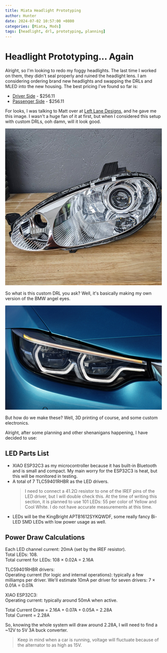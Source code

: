 ```yaml
---
title: Miata Headlight Prototyping
author: Hunter
date: 2024-07-02 10:57:00 +0800
categories: [Miata, Mods]
tags: [headlight, drl, prototyping, planning]
---
```


# Headlight Prototyping... Again

Alright, so I'm looking to redo my foggy headlights. The last time I worked on them, they didn't seal properly and ruined the headlight lens. I am considering ordering brand new headlights and swapping the DRLs and MLED into the new housing. The best pricing I've found so far is:

- [Driver Side](https://www.mazdapartsconnect.com/oem-parts/mazda-headlight-lens-and-housing-nc10510l0e?c=Zz1lbGVjdHJpY2FsJnM9aGVhZGxhbXAtY29tcG9uZW50cyZsPTQmbj1Bc3NlbWJsaWVzIFBhZ2UmYT1tYXpkYSZvPW1pYXRhJnk9MTk5OSZ0PWJhc2UmZT0xLThsLWw0LWdhcw%3D%3D) - $256.11
- [Passenger Side](https://www.mazdapartsconnect.com/oem-parts/mazda-lens-and-housing-passenger-side-rh-nc10510k0e?c=Zz1lbGVjdHJpY2FsJnM9aGVhZGxhbXAtY29tcG9uZW50cyZsPTUmbj1Bc3NlbWJsaWVzIFBhZ2UmYT1tYXpkYSZvPW1pYXRhJnk9MTk5OSZ0PWJhc2UmZT0xLThsLWw0LWdhcw%3D%3D) - $256.11

For looks, I was talking to Matt over at [Left Lane Designs](https://leftlanedesigns.net), and he gave me this image. I wasn't a huge fan of it at first, but when I considered this setup with custom DRLs, ooh damn, will it look good.

![Matt's headlights with silver paint](assets/img/headlight/image.png)

So what is this custom DRL you ask? Well, it's basically making my own version of the BMW angel eyes.

![BMW Devil eyes](assets/img/headlight/IMG_5743.jpeg)

But how do we make these? Well, 3D printing of course, and some custom electronics.

Alright, after some planning and other shenanigans happening, I have decided to use:

## LED Parts List

- XIAO ESP32C3 as my microcontroller because it has built-in Bluetooth and is small and compact. My main worry for the ESP32C3 is heat, but this will be monitored in testing.
- A total of 7 TLC59401RHBR as the LED drivers.
  > I need to connect a 41.2Ω resistor to one of the IREF pins of the LED driver, but I will double check this.
  > At the time of writing this section, it is planned to use 101 LEDs: 55 per color of Yellow and Cool White. I do not have accurate measurements at this time.
- LEDs will be the KingBright APTB1612SYKQWDF, some really fancy Bi-LED SMD LEDs with low power usage as well.

## Power Draw Calculations

Each LED channel current: 20mA (set by the IREF resistor).  
Total LEDs: 108.  
Total current for LEDs: 
108 × 0.02A = 2.16A 

TLC59401RHBR drivers:  
Operating current (for logic and internal operations): typically a few milliamps per driver. We'll estimate 10mA per driver for seven drivers: 
7 × 0.01A = 0.07A

XIAO ESP32C3:  
Operating current: typically around 50mA when active.

Total Current Draw = 2.16A + 0.07A + 0.05A = 2.28A  
Total Current = 2.28A

So, knowing the whole system will draw around 2.28A, I will need to find a ~12V to 5V 3A buck converter. 
> Keep in mind when a car is running, voltage will fluctuate because of the alternator to as high as 15V.
